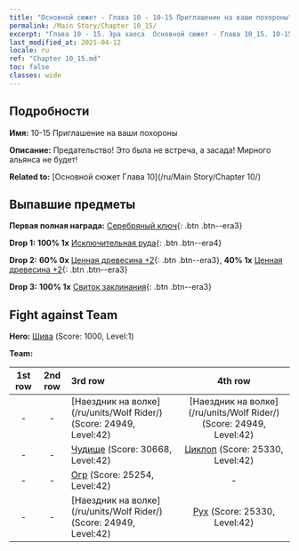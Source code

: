 ```yaml
---
title: "Основной сюжет - Глава 10 - 10-15 Приглашение на ваши похороны"
permalink: /Main Story/Chapter 10_15/
excerpt: "Глава 10 - 15. Эра хаоса  Основной сюжет - Глава 10_15. 10-15 Приглашение на ваши похороны"
last_modified_at: 2021-04-12
locale: ru
ref: "Chapter 10_15.md"
toc: false
classes: wide
---
```


## Подробности

 **Имя:** 10-15 Приглашение на ваши похороны

 **Описание:** Предательство! Это была не встреча, а засада! Мирного альянса не будет!

 **Related to:** [Основной сюжет Глава 10](/ru/Main Story/Chapter 10/)

## Выпавшие предметы

 **Первая полная награда:** [Серебряный ключ](/ru/Items/con_693/){: .btn .btn--era3}

 **Drop 1:** **100% 1x** [Исключительная руда](/ru/Items/mat_33/){: .btn .btn--era4}

 **Drop 2:** **60% 0x** [Ценная древесина +2](/ru/Items/mat_27/){: .btn .btn--era3}, **40% 1x** [Ценная древесина +2](/ru/Items/mat_27/){: .btn .btn--era3}

 **Drop 3:** **100% 1x** [Свиток заклинания](/ru/Items/con_694/){: .btn .btn--era3}


## Fight against Team
 **Hero:** [Шива](/ru/heroes/Shiva/) (Score: 1000, Level:1)

 **Team:**


  | 1st row | 2nd row | 3rd row | 4th row |
  |:----:|:----:|:----|:----:|
  | - | - | [Наездник на волке](/ru/units/Wolf Rider/) (Score: 24949, Level:42)  | [Наездник на волке](/ru/units/Wolf Rider/) (Score: 24949, Level:42)  |
  | - | - | [Чудище](/ru/units/Behemoth/) (Score: 30668, Level:42)  | [Циклоп](/ru/units/Cyclops/) (Score: 25330, Level:42)  |
  | - | - | [Огр](/ru/units/Ogre/) (Score: 25254, Level:42)  | - |
  | - | - | [Наездник на волке](/ru/units/Wolf Rider/) (Score: 24949, Level:42)  | [Рух](/ru/units/Roc/) (Score: 25330, Level:42)  |



